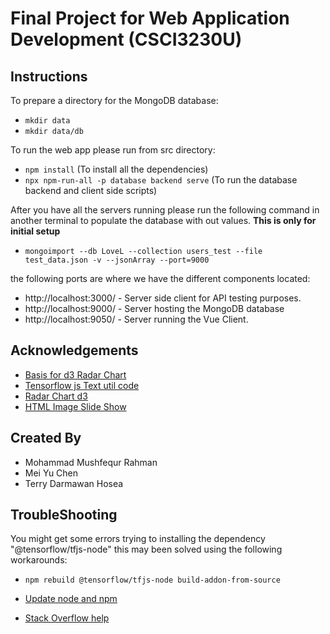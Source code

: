 
# Final Project for Web Application Development (CSCI3230U) 

## Instructions
To prepare a directory for the MongoDB database:
- ``mkdir data``
- ``mkdir data/db``


To run the web app please run from src directory:
- ``npm install``  (To install all the dependencies)
- ``npx npm-run-all -p database backend serve``  (To run the database backend and client side scripts)
         
After you have all the servers running please run the following command in another terminal to  populate the database with out values. **This is only for initial setup**        
- ``mongoimport --db LoveL --collection users_test --file test_data.json -v --jsonArray --port=9000``
    
the following ports are where we have the different components located:    
- http://localhost:3000/ - Server side client for API testing purposes.
- http://localhost:9000/ - Server hosting the MongoDB database
- http://localhost:9050/ - Server running the Vue Client. 
            

## Acknowledgements
- [Basis for d3 Radar Chart]("https://yangdanny97.github.io/blog/2019/03/01/D3-Spider-Chart")
- [Tensorflow js Text util code](https://gist.github.com/dlebech/5bbabaece36753f8a29e7921d8e5bfc7)
- [Radar Chart d3](http://bl.ocks.org/tpreusse/2bc99d74a461b8c0acb1)
- [HTML Image Slide Show](https://www.w3schools.com/howto/howto_js_slideshow.asp)


## Created By
- Mohammad Mushfequr Rahman
- Mei Yu Chen
- Terry Darmawan Hosea


## TroubleShooting 

 You might get some errors trying to installing the dependency "@tensorflow/tfjs-node" this may been solved using the following workarounds: 

 - `npm rebuild @tensorflow/tfjs-node build-addon-from-source`
 - [Update node and npm](https://linuxize.com/post/how-to-install-node-js-on-ubuntu-18.04/?fbclid=IwAR3cvu-FScvVc83U57hbuwuZJ0TXAe5Elo8HUr3bJS85cp0wBb7qO-EIjg0)

 - [Stack Overflow help](https://stackoverflow.com/questions/57537386/cannot-import-tensorflow-tfjs-node-in-nodejs)
 